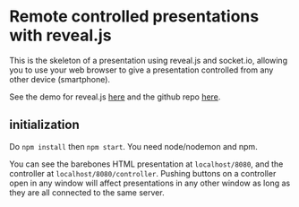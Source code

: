 # Remote controlled presentations with reveal.js

This is the skeleton of a presentation using reveal.js and socket.io, allowing you to use your web browser to give a presentation controlled from any other device (smartphone).

See the demo for reveal.js [here](http://lab.hakim.se/reveal-js/#/) and the github repo [here](https://github.com/hakimel/reveal.js/).

## initialization
Do ```npm install``` then ```npm start```.
You need node/nodemon and npm.

You can see the barebones HTML presentation at ```localhost/8080```, and the controller at ```localhost/8080/controller```. Pushing buttons on a controller open in any window will affect presentations in any other window as long as they are all connected to the same server.
